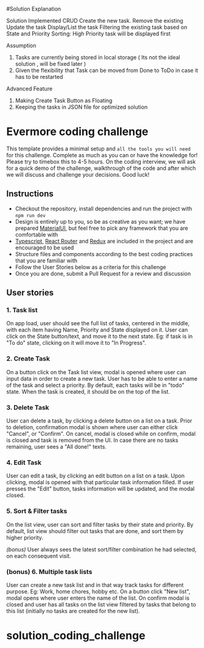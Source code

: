 #Solution Explanation 

Solution Implemented
CRUD
Create the new task.
Remove the existing
Update the task
Display/List the task
Filtering the existing task based on State and Priority
Sorting: High Priority task will be displayed first

Assumption
  1. Tasks are currently being stored in local storage ( Its not the ideal solution , will be fixed later )
  2. Given the flexibility that Task can be moved from Done to ToDo in case it has to be restarted 

Advanced Feature
  1. Making Create Task Button as Floating 
  2. Keeping the tasks in JSON file for optimized solution



# Evermore coding challenge

This template provides a minimal setup and `all the tools you will need` for this challenge.
Complete as much as you can or have the knowledge for! Please try to timebox this to 4-5 hours. On the coding interview, we will ask for a quick demo of
the challenge, walkthrough of the code and after which we will discuss and challenge your decisions. Good luck!

## Instructions

- Checkout the repository, install dependencies and run the project with `npm run dev`
- Design is entirely up to you, so be as creative as you want; we have prepared [MaterialUI](https://mui.com/material-ui/all-components/), but feel free to pick any framework that you are comfortable with
- [Typescript](https://react.dev/learn/typescript), [React Router](https://reactrouter.com) and [Redux](https://redux-toolkit.js.org/) are included in the project and are encouraged to be used
- Structure files and components according to the best coding practices that you are familiar with
- Follow the User Stories below as a criteria for this challenge
- Once you are done, submit a Pull Request for a review and discussion

## User stories

### 1. Task list

On app load, user should see the full list of tasks, centered in the middle, with each item having
Name, Priority and State displayed on it. User can click on the State button/text, and move it to the next state.
Eg: if task is in "To do" state, clicking on it will move it to "In Progress".

### 2. Create Task

On a button click on the Task list view, modal is opened where user can input data in order to create a new task.
User has to be able to enter a name of the task and select a priority. By default, each tasks will be in "todo" state.
When the task is created, it should be on the top of the list.

### 3. Delete Task

User can delete a task, by clicking a delete button on a list on a task. Prior to deletion, confirmation modal is shown
where user can either click "Cancel", or "Confirm". On cancel, modal is closed while on confirm, modal is closed and task
is removed from the UI. In case there are no tasks remaining, user sees a "All done!" texts.

### 4. Edit Task

User can edit a task, by clicking an edit button on a list on a task. Upon clicking, modal is opened with that
particular task information filled. If user presses the "Edit" button, tasks information will be updated, and the modal
closed.

### 5. Sort & Filter tasks

On the list view, user can sort and filter tasks by their state and priority. By default, list view should
filter out tasks that are done, and sort them by higher priority.

_(bonus)_ User always sees the latest sort/filter combination he had selected, on each consequent visit.

### (bonus) 6. Multiple task lists

User can create a new task list and in that way track tasks for different purpose. Eg: Work, home chores, hobby etc.
On a button click "New list", modal opens where user enters the name of the list. On confirm modal is closed and
user has all tasks on the list view filtered by tasks that belong to this list (initially no tasks are created for the
new list).
# solution_coding_challenge
